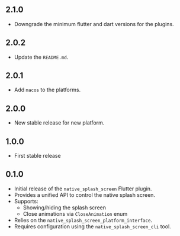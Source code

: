 ## 2.1.0

- Downgrade the minimum flutter and dart versions for the plugins.

## 2.0.2

- Update the `README.md`.

## 2.0.1

- Add `macos` to the platforms.

## 2.0.0

- New stable release for new platform.

## 1.0.0

- First stable release

## 0.1.0

- Initial release of the `native_splash_screen` Flutter plugin.
- Provides a unified API to control the native splash screen.
- Supports:
  - Showing/hiding the splash screen
  - Close animations via `CloseAnimation` enum
- Relies on the `native_splash_screen_platform_interface`.
- Requires configuration using the `native_splash_screen_cli` tool.